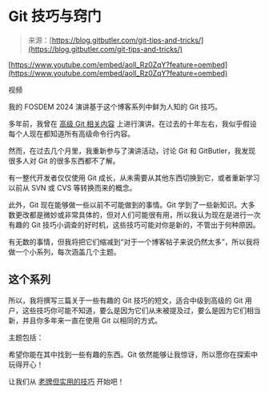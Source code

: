 <!--yml

类别：未分类

日期：2024-05-27 14:49:46

-->

# Git 技巧与窍门

> 来源：[https://blog.gitbutler.com/git-tips-and-tricks/](https://blog.gitbutler.com/git-tips-and-tricks/)

[https://www.youtube.com/embed/aolI_Rz0ZqY?feature=oembed](https://www.youtube.com/embed/aolI_Rz0ZqY?feature=oembed)

视频

我的 FOSDEM 2024 演讲基于这个博客系列中鲜为人知的 Git 技巧。

多年前，我曾在 [高级 Git 相关内容](https://www.youtube.com/watch?v=RiKJqtppKSM&ref=blog.gitbutler.com) 上进行演讲。在过去的十年左右，我似乎假设每个人现在都知道所有高级命令行内容。

然而，在过去几个月里，我重新参与了演讲活动，讨论 Git 和 GitButler，我发现很多人对 Git 的很多东西都不了解。

有一整代开发者仅仅使用 Git 成长，从未需要从其他东西切换到它，或者重新学习以前从 SVN 或 CVS 等转换而来的概念。

此外，Git 现在能够做一些以前不可能做到的事情。Git 学到了一些新知识。大多数更改都是微妙或非常具体的，但对人们可能很有用，所以我认为现在是进行一次有趣的 Git 技巧小调查的好时机，这些技巧可能对你是新的，不管出于何种原因。

有无数的事情，但我将把它们缩减到“对于一个博客帖子来说仍然太多”，所以我将做一个小系列，每次涵盖几个主题。

## 这个系列

所以，我将撰写三篇关于一些有趣的 Git 技巧的短文，适合中级到高级的 Git 用户，这些技巧你可能不知道，要么是因为它们从未被提及过，要么是因为它们相当新，并且你多年来一直在使用 Git 以相同的方式。

主题包括：

希望你能在其中找到一些有趣的东西。Git 依然能够让我惊讶，所以愿你在探索中玩得开心！

让我们从 [老牌但实用的技巧](https://blog.gitbutler.com/git-tips-1-theres-a-git-config-for-that/) 开始吧！
